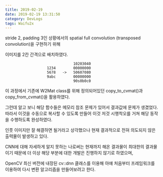 ```yaml
---
title: 2019-02-19
date: 2019-02-19 13:31:50
category: DevLogs
tags: Waifu2x
---
```


stride 2, padding 3인 상황에서의 spatial full convolution (transposed convolution)을 구현하기 위해

이미지를 2칸 간격으로 배치하였다.

                                   10203040
					   1234        00000000
                       5678   ->   50607080
					   9abc        00000000
					               90s0b0c0
			
이 과정에서 기존에 W2Mat class를 위해 정의되어있던 copy_to_cvmat()과 copy_from_cvmat()을 활용하였다.

그런데 알고 보니 해당 함수들은 메모리 참조 문제가 있어서 결과값에 문제가 생겼었다. 따라서 이것을 수동으로 복사할 수 있도록 만들어 이것 저것 시행착오를 거쳐 해당 동작을 수행하도록 완성하였다.

인풋 이미지만 잘 해결하면 될거라고 상각했으나 현재 결과적으로 전혀 의도되지 않은 출력물이 발생하고 있다.

CNN에 대해 자세하게 알지 못하는 나로써는 현재까지 해온 결과물이 최대한의 결과물이기 때문에 더 이상 해당 부분에 대한 개발은 진행하지 않기로 하였으며,

OpenCV 최신 버전에 내장된 cv::dnn 클래스를 이용해 아얘 처음부터 프레임워크를 이용하여 다시 변환 알고리즘을 만들어보려고 한다.